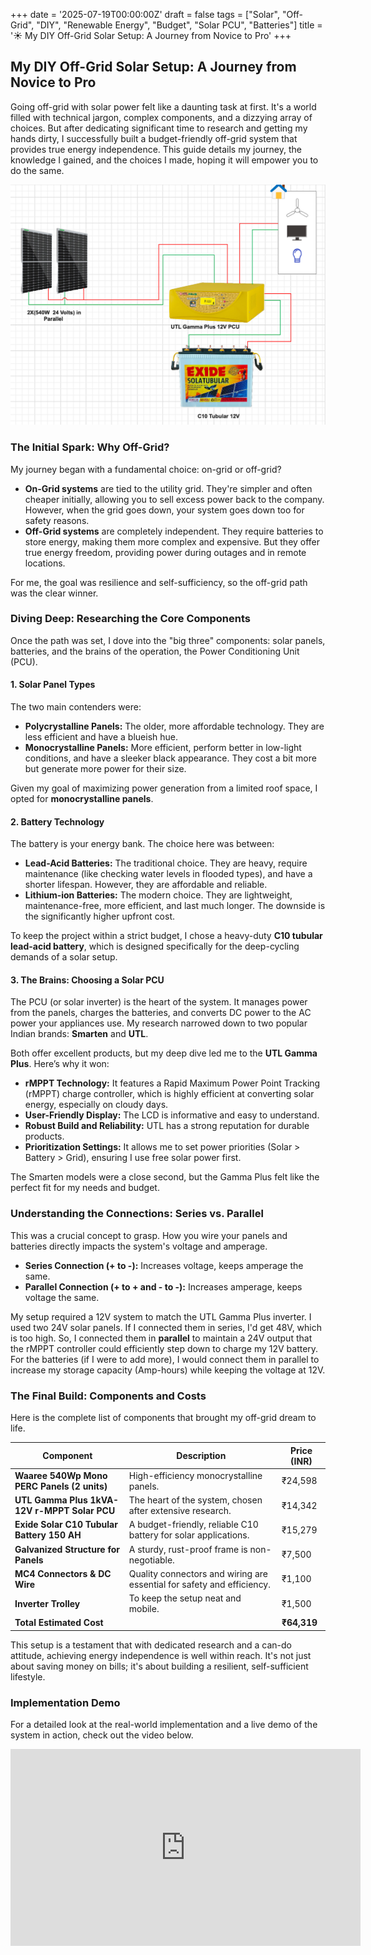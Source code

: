 +++
date = '2025-07-19T00:00:00Z'
draft = false
tags = ["Solar", "Off-Grid", "DIY", "Renewable Energy", "Budget", "Solar PCU", "Batteries"]
title = '☀️ My DIY Off-Grid Solar Setup: A Journey from Novice to Pro'
+++

## My DIY Off-Grid Solar Setup: A Journey from Novice to Pro

Going off-grid with solar power felt like a daunting task at first. It's a world filled with technical jargon, complex components, and a dizzying array of choices. But after dedicating significant time to research and getting my hands dirty, I successfully built a budget-friendly off-grid system that provides true energy independence. This guide details my journey, the knowledge I gained, and the choices I made, hoping it will empower you to do the same.

![Off-Grid Solar System](./Off-Grid%20Solar%20System.png)

### The Initial Spark: Why Off-Grid?

My journey began with a fundamental choice: on-grid or off-grid?

*   **On-Grid systems** are tied to the utility grid. They're simpler and often cheaper initially, allowing you to sell excess power back to the company. However, when the grid goes down, your system goes down too for safety reasons.
*   **Off-Grid systems** are completely independent. They require batteries to store energy, making them more complex and expensive. But they offer true energy freedom, providing power during outages and in remote locations.

For me, the goal was resilience and self-sufficiency, so the off-grid path was the clear winner.

### Diving Deep: Researching the Core Components

Once the path was set, I dove into the "big three" components: solar panels, batteries, and the brains of the operation, the Power Conditioning Unit (PCU).

#### 1. Solar Panel Types

The two main contenders were:
*   **Polycrystalline Panels:** The older, more affordable technology. They are less efficient and have a blueish hue.
*   **Monocrystalline Panels:** More efficient, perform better in low-light conditions, and have a sleeker black appearance. They cost a bit more but generate more power for their size.

Given my goal of maximizing power generation from a limited roof space, I opted for **monocrystalline panels**.

#### 2. Battery Technology

The battery is your energy bank. The choice here was between:
*   **Lead-Acid Batteries:** The traditional choice. They are heavy, require maintenance (like checking water levels in flooded types), and have a shorter lifespan. However, they are affordable and reliable.
*   **Lithium-ion Batteries:** The modern choice. They are lightweight, maintenance-free, more efficient, and last much longer. The downside is the significantly higher upfront cost.

To keep the project within a strict budget, I chose a heavy-duty **C10 tubular lead-acid battery**, which is designed specifically for the deep-cycling demands of a solar setup.

#### 3. The Brains: Choosing a Solar PCU

The PCU (or solar inverter) is the heart of the system. It manages power from the panels, charges the batteries, and converts DC power to the AC power your appliances use. My research narrowed down to two popular Indian brands: **Smarten** and **UTL**.

Both offer excellent products, but my deep dive led me to the **UTL Gamma Plus**. Here’s why it won:
*   **rMPPT Technology:** It features a Rapid Maximum Power Point Tracking (rMPPT) charge controller, which is highly efficient at converting solar energy, especially on cloudy days.
*   **User-Friendly Display:** The LCD is informative and easy to understand.
*   **Robust Build and Reliability:** UTL has a strong reputation for durable products.
*   **Prioritization Settings:** It allows me to set power priorities (Solar > Battery > Grid), ensuring I use free solar power first.

The Smarten models were a close second, but the Gamma Plus felt like the perfect fit for my needs and budget.

### Understanding the Connections: Series vs. Parallel

This was a crucial concept to grasp. How you wire your panels and batteries directly impacts the system's voltage and amperage.

*   **Series Connection (+ to -):** Increases voltage, keeps amperage the same.
*   **Parallel Connection (+ to + and - to -):** Increases amperage, keeps voltage the same.

My setup required a 12V system to match the UTL Gamma Plus inverter. I used two 24V solar panels. If I connected them in series, I'd get 48V, which is too high. So, I connected them in **parallel** to maintain a 24V output that the rMPPT controller could efficiently step down to charge my 12V battery. For the batteries (if I were to add more), I would connect them in parallel to increase my storage capacity (Amp-hours) while keeping the voltage at 12V.

### The Final Build: Components and Costs

Here is the complete list of components that brought my off-grid dream to life.

| Component | Description | Price (INR) |
|---|---|---|
| **Waaree 540Wp Mono PERC Panels (2 units)** | High-efficiency monocrystalline panels. | ₹24,598 |
| **UTL Gamma Plus 1kVA-12V r-MPPT Solar PCU** | The heart of the system, chosen after extensive research. | ₹14,342 |
| **Exide Solar C10 Tubular Battery 150 AH** | A budget-friendly, reliable C10 battery for solar applications. | ₹15,279 |
| **Galvanized Structure for Panels** | A sturdy, rust-proof frame is non-negotiable. | ₹7,500 |
| **MC4 Connectors & DC Wire** | Quality connectors and wiring are essential for safety and efficiency. | ₹1,100 |
| **Inverter Trolley** | To keep the setup neat and mobile. | ₹1,500 |
| **Total Estimated Cost** | | **₹64,319** |

This setup is a testament that with dedicated research and a can-do attitude, achieving energy independence is well within reach. It's not just about saving money on bills; it's about building a resilient, self-sufficient lifestyle.

### Implementation Demo

For a detailed look at the real-world implementation and a live demo of the system in action, check out the video below.

<iframe width="560" height="315" src="https://www.youtube.com/embed/QW1D_QV9ehI?si=kVi4Vdtmwa0UmvQz" title="YouTube video player" frameborder="0" allow="accelerometer; autoplay; clipboard-write; encrypted-media; gyroscope; picture-in-picture; web-share" referrerpolicy="strict-origin-when-cross-origin" allowfullscreen></iframe>
